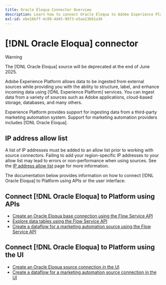 ```yaml
---
title: Oracle Eloqua Connector Overview
description: Learn how to connect Oracle Eloqua to Adobe Experience Platform using APIs or the user interface.
exl-id: ebe16bff-4c89-4d45-9973-e5aa13b61a36
---
```

# [!DNL Oracle Eloqua] connector

>[!WARNING]
>
>The [!DNL Oracle Eloqua] source will be deprecated at the end of June 2025.

Adobe Experience Platform allows data to be ingested from external sources while providing you with the ability to structure, label, and enhance incoming data using [!DNL Experience Platform] services. You can ingest data from a variety of sources such as Adobe applications, cloud-based storage, databases, and many others.

Experience Platform provides support for ingesting data from a third-party marketing automation system. Support for marketing automation providers includes [!DNL Oracle Eloqua].

## IP address allow list

A list of IP addresses must be added to an allow list prior to working with source connectors. Failing to add your region-specific IP addresses to your allow list may lead to errors or non-performance when using sources. See the [IP address allow list](../../ip-address-allow-list.md) page for more information.

The documentation below provides information on how to connect [!DNL Oracle Eloqua] to Platform using APIs or the user interface:

## Connect [!DNL Oracle Eloqua] to Platform using APIs

* [Create an Oracle Eloqua base connection using the Flow Service API](../../tutorials/api/create/marketing-automation/oracle-eloqua.md)
* [Explore data tables using the Flow Service API](../../tutorials/api/explore/tabular.md)
* [Create a dataflow for a marketing automation source using the Flow Service API](../../tutorials/api/collect/marketing-automation.md)

## Connect [!DNL Oracle Eloqua] to Platform using the UI

* [Create an Oracle Eloqua source connection in the UI](../../tutorials/ui/create/marketing-automation/oracle-eloqua.md)
* [Create a dataflow for a marketing automation source connection in the UI](../../tutorials/ui/dataflow/marketing-automation.md)
